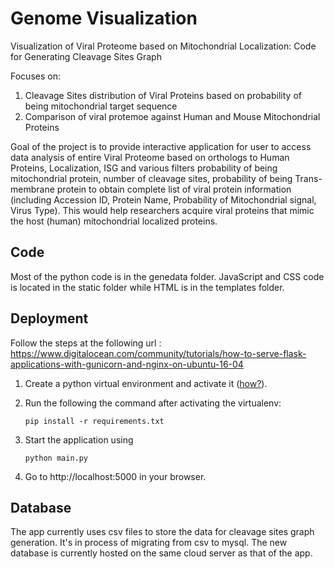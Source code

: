 
# Genome Visualization


Visualization of Viral Proteome based on Mitochondrial Localization: Code for Generating Cleavage Sites Graph 

Focuses on: 

1. Cleavage Sites distribution of Viral Proteins based on probability of being mitochondrial target sequence  
2. Comparison of viral protemoe against Human and Mouse Mitochondrial Proteins

Goal of the project is to provide interactive application for user to access data analysis of entire Viral Proteome based on orthologs to Human Proteins, Localization, ISG and various filters probability of being mitochondrial protein, number of cleavage sites, probability of being Trans-membrane protein to obtain complete list of viral protein information (including Accession ID, Protein Name, Probability of Mitochondrial signal, Virus Type). This would help researchers acquire viral proteins that mimic the host (human) mitochondrial localized proteins.

## Code
Most of the python code is in the genedata folder. JavaScript and CSS code is located in the static folder while HTML is in the templates folder. 

## Deployment

Follow the steps at the following url : https://www.digitalocean.com/community/tutorials/how-to-serve-flask-applications-with-gunicorn-and-nginx-on-ubuntu-16-04

1. Create a python virtual environment and activate it ([how?](http://www.pythonforbeginners.com/basics/how-to-use-python-virtualenv 'Detailed info how to create a virtualenv')).
2. Run the following the command after activating the virtualenv:
	```
	pip install -r requirements.txt
    ```
3. Start the application using
    ```
    python main.py
    ```

4. Go to http://localhost:5000 in your browser.

## Database
The app currently uses csv files to store the data for cleavage sites graph generation. It's in process of migrating from csv to mysql. The new database is currently hosted on the same cloud server as that of the app.
